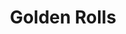 ---
layout: place
title: "Golden Rolls"
permalink: /illinois/woodstock/golden-rolls.html
stateAbbr: IL
stateName: Illinois
cityName: Woodstock
seo:
  name: "Golden Rolls"
  type: Restaurant
  links: http://www.goldenrollssushi.com/
description: "Chill Japanese bistro with a bar featuring creative sushi rolls, noodle dishes & teriyaki entrees. Looking for sushi in Woodstock, Illinois? Check out Golden..."
place_id: ChIJP7v519ZrD4gRHdSJyDJyc1k
photos:
  - name: >-
      places/ChIJP7v519ZrD4gRHdSJyDJyc1k/photos/AeeoHcL7oify-4c3vQwQamS3WU8lP9EkGMivALu05xb6SDGQHYJOG-HRtYKgw3QGI2NFmqngWLEJfvT7e8SbPT8lGQQUp3V_lP_m9BPmZFMBdmfHIyvoQocVTu9ZO-V5QpllrWMsPhumWSbRhHlySAod9_UZFvurrfzZz-RNg2OtZ71I5QauBsqrxt-KI2i4Dya8HoGm8HZiIgbKi_6R_MGWlFJSXk7znyAhjPJP8eTJLfIpz7RZBCNGrTpJ8oLFa8BbhvFAr00Or20zy4wKoM_Xon6STR7eOTnIZxWu1DylAjupiYfQIv1nCUn53igPuR1NcFVRhw8zKeY0xn-hAIVyuI5wKyB1awp-XlUY5L3FxwZx7JbDTSHwMO-KkYtS9Dqo0OWAY8WIc7Z4wflwq3g_Qo96y8NcnCDviH1FAfBracwr3Q
    widthPx: 3024
    heightPx: 4032
    authorAttributions:
      - displayName: Kim Tracy Sandoval
        uri: https://maps.google.com/maps/contrib/111402971100856487407
        photoUri: >-
          https://lh3.googleusercontent.com/a-/ALV-UjUuDAGwstOiNffEbUwXBz7xdQwVRrdQuOEWWFleRK3kts0rF4BiAA=s100-p-k-no-mo
    flagContentUri: >-
      https://www.google.com/local/imagery/report/?cb_client=maps_api_places.places_api&image_key=!1e10!2sCIHM0ogKEICAgICOj5vbNw&hl=en-US
    googleMapsUri: >-
      https://www.google.com/maps/place//data=!3m4!1e2!3m2!1sCIHM0ogKEICAgICOj5vbNw!2e10!4m2!3m1!1s0x880f6bd6d7f9bb3f:0x59737232c889d41d
  - name: >-
      places/ChIJP7v519ZrD4gRHdSJyDJyc1k/photos/AeeoHcJXl7nNn1W8GdraTUm-J536mo5DF5vCGbW5_iuLMlfMCiPaVdsW4OmBBfLZU885VIzHMa93HtboAhvCgc2P7BlkGbUeh3N31SG8ZVAlzQEhHNXpxDkquCsWLCWmTKqDqchiMAKRq7NwgMVPtrIEkm27P3WvB6DZQrh6V1I5TnikDwKVqypTG2piL-iy4BjxzoRRFjU0T14A1y7qRg5Wf8X82mkn8QR1y3yyYMa5RhTL3jl-bAadHPfpkDj3Rzg-iY1XXpPS-HkCsbKkr7yA0pJIroClyUlKNUAsATx1rKcbPA
    widthPx: 640
    heightPx: 480
    authorAttributions:
      - displayName: Golden Rolls
        uri: https://maps.google.com/maps/contrib/104732688354262135286
        photoUri: >-
          https://lh3.googleusercontent.com/a/ACg8ocL8jpTmzOUU94IKGIBHZgj4IYPLO-_wBIbnyhq-ORQ1SFghFg=s100-p-k-no-mo
    flagContentUri: >-
      https://www.google.com/local/imagery/report/?cb_client=maps_api_places.places_api&image_key=!1e10!2sAF1QipO6COtQbRzY9M8Xa0Fqo0TIoz5WDJKSWTZEpoTf&hl=en-US
    googleMapsUri: >-
      https://www.google.com/maps/place//data=!3m4!1e2!3m2!1sAF1QipO6COtQbRzY9M8Xa0Fqo0TIoz5WDJKSWTZEpoTf!2e10!4m2!3m1!1s0x880f6bd6d7f9bb3f:0x59737232c889d41d
  - name: >-
      places/ChIJP7v519ZrD4gRHdSJyDJyc1k/photos/AeeoHcK25VJuQweFlFAtjgdPoUYVu0JtPXOlMPPBcgxQ3B4H7ferdl4poXLHlys2knkj3RtwWaCIAhWGA1ciuBcy7SO8-VDC0rtTBPTTL-BVXGSMQry31z-v-ofFvUC042QVl4hGrqa-vDOahsqnsM7uomaLmGKdqzZfgVORI_n0YoQnjwQM3BzIRUIReyE-JhxunpXKTWyI3dLAcx8efKKCPXMyOsP12_2avJHAUXjzjyvXbaQSHso8NnVnEGt_WTrI7nbGD625EyNFf0Fh7-W1p6cc4iuK9uO_RKaPK3R9yWhCbq2dOTOv6fBjj7VcZ7Y9Rqa1YwE1YjzotHGalzMwDOA28buY85_emLzdUsfajmmvQvl-omBv5QqEOv5ZptMO-cQQO3-mLcDmJBUYd9wNM7Smw4rqDox7Yd2b_VpTKEcIMAI
    widthPx: 4000
    heightPx: 2252
    authorAttributions:
      - displayName: Alexa
        uri: https://maps.google.com/maps/contrib/116979790778515550844
        photoUri: >-
          https://lh3.googleusercontent.com/a-/ALV-UjUxdHHWqjwFpq44zpY6ztri2IIHHqFuJYISTtAfCIDnw0L5Wg4=s100-p-k-no-mo
    flagContentUri: >-
      https://www.google.com/local/imagery/report/?cb_client=maps_api_places.places_api&image_key=!1e10!2sCIHM0ogKEICAgIDNxqKmhwE&hl=en-US
    googleMapsUri: >-
      https://www.google.com/maps/place//data=!3m4!1e2!3m2!1sCIHM0ogKEICAgIDNxqKmhwE!2e10!4m2!3m1!1s0x880f6bd6d7f9bb3f:0x59737232c889d41d
  - name: >-
      places/ChIJP7v519ZrD4gRHdSJyDJyc1k/photos/AeeoHcJkeFRKDynuQHQVh_gcrNZkt5eVRu2UqNlyL65rv2DKrdZpUVXL-WWUZ44xrHqpCb0YP_Rim_iJ2LxwMtbNhFuw_Rp3U7QzRtj9wMbWTXEUGbtymk18jwAnJ_oAOBfsdc4P-OMXIwUYOG5lFNMfpJSkVRwempRmaJqvDR610VqnaeVt8Iiyr1GTLfwy-7u_Whz1zxmU80ip3pe1Go81dWtE2hyoPDgY2ZLECWL0eAdwqiAAFnuVYyBoNUaURlZRyM_pcIHMoMWNUw1fx55dkJ7NXhNChEFjkErRCtO7tNrshNYGau-0vN-WiKPqXdhCxDD8BOj960h2inMBBhfwpuUcohxZSu5WTo3CA0jtTbsj2mkQHooTmazeWpSZdfdGwph1bAF8uNNvvQGyHztiZCf7Wfbi49QH0XquAa6ZfDDC-F98
    widthPx: 4080
    heightPx: 3072
    authorAttributions:
      - displayName: bill p
        uri: https://maps.google.com/maps/contrib/102834569007841463255
        photoUri: >-
          https://lh3.googleusercontent.com/a-/ALV-UjXJ3kVrJLNtGpndbctxOVWS4eHHLroMBxvmytOwrfI3aiYcfesh5A=s100-p-k-no-mo
    flagContentUri: >-
      https://www.google.com/local/imagery/report/?cb_client=maps_api_places.places_api&image_key=!1e10!2sCIHM0ogKEICAgICzybeJmAE&hl=en-US
    googleMapsUri: >-
      https://www.google.com/maps/place//data=!3m4!1e2!3m2!1sCIHM0ogKEICAgICzybeJmAE!2e10!4m2!3m1!1s0x880f6bd6d7f9bb3f:0x59737232c889d41d
  - name: >-
      places/ChIJP7v519ZrD4gRHdSJyDJyc1k/photos/AeeoHcJK2zeRplcKcEh9XSeWkJMtPY8DLqDPA990TgtXFJzb9qmHNsJ-uC0zR5rnQN3e-K3I85LK7HjQwgP3deFsgeS8aV1-lI8Lb30d_NiQZW5cAkAc9aL34OBNy44GAOitzDLUygCx5ysTAqzGtoe3PAUouj4I52IUrB-9kDn9MSGT_DgxbRYMmJVNEZ245NoBKwPAEzBOUTdei2DCNQiYrs_igd92uclHfy6nbfn7o2pWFLX3KX2eb2nMdD1b4fhk7eMwNDNmjhBiTHzZRxkhrXMlaexSyrw1qXBn7lDm4XJx_HaNsFfMRLfU0i6q-GnWU5aLnro45SZBYs_OOiRMRojU6IVEGBHV3Y-k2xjvSVYm-xVib-XR-7AiJ9x3oSntngAYjUN3O7Nr-a9TEtfUpBZYSfEKw1GJhIVgUshyPHQ4CA
    widthPx: 4032
    heightPx: 3024
    authorAttributions:
      - displayName: David Hope
        uri: https://maps.google.com/maps/contrib/114576872237676361953
        photoUri: >-
          https://lh3.googleusercontent.com/a/ACg8ocKAdhERHoCjxs884yX0Ga8ur7t_r9l7PUh7uYAwe4mH_bYgvyc=s100-p-k-no-mo
    flagContentUri: >-
      https://www.google.com/local/imagery/report/?cb_client=maps_api_places.places_api&image_key=!1e10!2sCIHM0ogKEICAgMCwk7vXfw&hl=en-US
    googleMapsUri: >-
      https://www.google.com/maps/place//data=!3m4!1e2!3m2!1sCIHM0ogKEICAgMCwk7vXfw!2e10!4m2!3m1!1s0x880f6bd6d7f9bb3f:0x59737232c889d41d
  - name: >-
      places/ChIJP7v519ZrD4gRHdSJyDJyc1k/photos/AeeoHcI9kdnd9nO_ZZuds1CqrFk3ZU-LHADrirrdbl5NvT0xAYq6XRN-oOWlQoAtLh8SrfQ7w8CEqoteYBKk6-RdkLt0T6ksidZts_Sxe0zVLFoo8AEMTl5kNkvxEQPwF0s2mLsiW0slzoCnl6oazSLRVdExvZzGQnLc0Ok5n3mXCMQAkf4KTxRvCef3hoe7fKZxqaW2AU8IvC-gHjZvVM8-HdJ08SgyftROuK9dqBYuhEF9sPGvxK2Q4Sn3FYTPlp0ASM5YCYRtGUNg-QkaxVadYdCgqB3r7MEB7YQ_gXSH0zVrDmdGGF3xQQRIogNw1Cf9B72RGJJVdiV3MfuIhIU11759-FE42tGLQYePVjkzwoGRARaJ0ZNEKut6oUgOmh0FDCzBLP3XC-AzPgv4Rwzzw0GJ1hGayM2s2qtlMmQZxXP8NBMQ
    widthPx: 3072
    heightPx: 4080
    authorAttributions:
      - displayName: bill p
        uri: https://maps.google.com/maps/contrib/102834569007841463255
        photoUri: >-
          https://lh3.googleusercontent.com/a-/ALV-UjXJ3kVrJLNtGpndbctxOVWS4eHHLroMBxvmytOwrfI3aiYcfesh5A=s100-p-k-no-mo
    flagContentUri: >-
      https://www.google.com/local/imagery/report/?cb_client=maps_api_places.places_api&image_key=!1e10!2sCIHM0ogKEICAgICzybeJ-AE&hl=en-US
    googleMapsUri: >-
      https://www.google.com/maps/place//data=!3m4!1e2!3m2!1sCIHM0ogKEICAgICzybeJ-AE!2e10!4m2!3m1!1s0x880f6bd6d7f9bb3f:0x59737232c889d41d
  - name: >-
      places/ChIJP7v519ZrD4gRHdSJyDJyc1k/photos/AeeoHcJCRInpWbbct0PU_STE2A7lDktPixVwPncs2JZ6JU34aIByI-p8h0DJGzfZiSYNq4vTHSl0s9EBpb2tPR6ncor_kf0XZIQzDrjjJQ40z9OcljYNvZO4q-u1-DFTtPg54WxYL_mG25nBQL7i6NuDo5CVIDSd5SredhklBdQQ9aesYkQVQ30XOFi9OEF5Dx7v7yCMVGuyaor93ptx7NDuEecR5GOHfIhPwTSwOUgZzQYEg1jWppfAD3q33S9nmY5cOvGnCTSLZMPPD59B-byFlooRl3fvNjUfNbwqmuh5BzGWVLToF9ptBC1q6JZLSNHkXwLze3nuPxG3tfDDdXf1BcJoK3wJ9xJkFNUyG8G-AhebMPp8ovQNWDtrhHAsP_gwdYHYk6DgbfOvMGb09ysDSbIbNckJ3rHp3v5IJ21HoDQ
    widthPx: 4032
    heightPx: 1960
    authorAttributions:
      - displayName: hillary szewczyk
        uri: https://maps.google.com/maps/contrib/111016111508613702137
        photoUri: >-
          https://lh3.googleusercontent.com/a-/ALV-UjUjUx7SeEAUwGSWh7xYp6IKoBQkW1VNPxY8Kg80o8SZ-KnXxKQ=s100-p-k-no-mo
    flagContentUri: >-
      https://www.google.com/local/imagery/report/?cb_client=maps_api_places.places_api&image_key=!1e10!2sCIHM0ogKEICAgIDZ9JqpcQ&hl=en-US
    googleMapsUri: >-
      https://www.google.com/maps/place//data=!3m4!1e2!3m2!1sCIHM0ogKEICAgIDZ9JqpcQ!2e10!4m2!3m1!1s0x880f6bd6d7f9bb3f:0x59737232c889d41d
  - name: >-
      places/ChIJP7v519ZrD4gRHdSJyDJyc1k/photos/AeeoHcIdPGyaHKhskNFo_zXuL7-aPJZIRF6pqb_f8JyoPS3uENCw6mzIRuifc46GDEnwfo4hLTQMuZ3kdKhEzlFVDavjk1o1zeiDyvDr85cZTmPiePmtcvAZ5iuKQm8JGqNkAFWnBOdXMdGWcuuEgjOvekG1RPtWC2XuF2i_4mT01wr73huyphJEoh7l1kr_DoeeVJONhWsCRBB14M15EpHBBxCDMxKGhlOlnhdPWRpsM5kTgGNHMsO1u8L5dgiZoGpnNbb9yLisoks5ydPOKtw4Kt6B2XjXxqeza-SFEZH_pxLKb1qXxKyw03CIVDv6gOkkhD2p_FT0cOZ9ZOnqH_ahfqnCmoRlYBmPfNc6eI0hoeoJdWvfqH1EWQk2IjAFIBTwCsx_pADDX-hes1GAktApE7otQehsEc0otQKjDnvV5-zMwSin
    widthPx: 1200
    heightPx: 1600
    authorAttributions:
      - displayName: Elvis Sakalauskas
        uri: https://maps.google.com/maps/contrib/100195708368770995173
        photoUri: >-
          https://lh3.googleusercontent.com/a-/ALV-UjU1_T-C4iXX21zNeY56D8Gns5GlqrZxaHkp83QvwxceG1OYZSw=s100-p-k-no-mo
    flagContentUri: >-
      https://www.google.com/local/imagery/report/?cb_client=maps_api_places.places_api&image_key=!1e10!2sCIHM0ogKEICAgICy3r-E_gE&hl=en-US
    googleMapsUri: >-
      https://www.google.com/maps/place//data=!3m4!1e2!3m2!1sCIHM0ogKEICAgICy3r-E_gE!2e10!4m2!3m1!1s0x880f6bd6d7f9bb3f:0x59737232c889d41d
  - name: >-
      places/ChIJP7v519ZrD4gRHdSJyDJyc1k/photos/AeeoHcK88xsoA3mQlXo0tlKICbOO1ZLsoqoMJ5WAYd9bLQnatVJ6ke1ySPxAGWeGYpPdjWL9ejHFGwLUhcFhjzlnFWZ180o82MytnCynQgdjucAG9UVbZnacw4cSHaZqM96btlNjn-Rwo-70cHCwgPBICXXDrKrdCjb9eiI8CUmR2TQs8YvrzbwY2DA_yO933Vn_8yaGdrNIdyNdQlDON0tS70i2iT0FZ1KRavWTrmuVTGRSoLPfn0Yr6njhGF4iHYingk9ksLYUD6JmEEqiseTj8ZlRyp1rXjKfcX4IjFHFIXkprJMz_F8Ld8OLViUJTsIKGe62zfXHkckv6e5lur0G3bmY77TJdbeHXKsanAsoK5AqpiIlf3DuzVwzDqU2ZGzQHVzNQt45AALq-S-XI-ujOSjUQbq5v9kyq8EIbz5J7ESAaBu8wvZX73nv6xHWTA
    widthPx: 1440
    heightPx: 2560
    authorAttributions:
      - displayName: Lisa B
        uri: https://maps.google.com/maps/contrib/100889671335535458332
        photoUri: >-
          https://lh3.googleusercontent.com/a-/ALV-UjVDOed76WMByWMw8yJXNSAqu2YyTW7FYL7eg44DcgWx8rivxVUqmA=s100-p-k-no-mo
    flagContentUri: >-
      https://www.google.com/local/imagery/report/?cb_client=maps_api_places.places_api&image_key=!1e10!2sCIABIhAGbzzgQAQnAmfEfdkACL_X&hl=en-US
    googleMapsUri: >-
      https://www.google.com/maps/place//data=!3m4!1e2!3m2!1sCIABIhAGbzzgQAQnAmfEfdkACL_X!2e10!4m2!3m1!1s0x880f6bd6d7f9bb3f:0x59737232c889d41d
  - name: >-
      places/ChIJP7v519ZrD4gRHdSJyDJyc1k/photos/AeeoHcJWs5p_SY5jz5iJ9EkPLDwyJLArkfN-Uys568Xftww4OpPW3zH60JoRP050IvAOR4MD-SHhg9Lv4-fF6J7wxUFsbatg0rg8cjBBoctk9EytWX2s4JyXsVtkh6QYKTmsqAW6TjHkEwoueSRYVfGTk8hIvo005LboFjNw29fHCPnJxD84C5CUFK8gEMkM48Ex7oTWe__5_fWK3k5715nW-bYjYrzn6_n9l2m2C7FY7V7S6qWc2dTehpiLfuFk6DyZxqCP1CieFL6S1Fwrt-S6BTSV-qNkt4ZJwm46hv8DARttBptEFyC7aK_ZCAJ4V34q_X8TmNODO-yyr9pszEM4pNTXDfSAGcDq3CKKaSwT9LZIK4RWsZMypGa6PayBYYRK7kHxpyGA2fiJsFMcbaqaoJZUZqQCc6dlHQ1w0rLFiwwGHBJD
    widthPx: 2700
    heightPx: 4800
    authorAttributions:
      - displayName: hillary szewczyk
        uri: https://maps.google.com/maps/contrib/111016111508613702137
        photoUri: >-
          https://lh3.googleusercontent.com/a-/ALV-UjUjUx7SeEAUwGSWh7xYp6IKoBQkW1VNPxY8Kg80o8SZ-KnXxKQ=s100-p-k-no-mo
    flagContentUri: >-
      https://www.google.com/local/imagery/report/?cb_client=maps_api_places.places_api&image_key=!1e10!2sCIHM0ogKEICAgID4lqbg_AE&hl=en-US
    googleMapsUri: >-
      https://www.google.com/maps/place//data=!3m4!1e2!3m2!1sCIHM0ogKEICAgID4lqbg_AE!2e10!4m2!3m1!1s0x880f6bd6d7f9bb3f:0x59737232c889d41d
address: 790 S Eastwood Dr, Woodstock, IL 60098, USA
street: 790 S Eastwood Dr
city: Woodstock
state: IL
zip: '60098'
country: USA
neighborhood: null
latitude: '42.307583'
longitude: '-88.431788'
accessibility_options:
  wheelchairAccessibleParking: true
  wheelchairAccessibleEntrance: true
  wheelchairAccessibleRestroom: true
  wheelchairAccessibleSeating: true
business_status: OPERATIONAL
name: Golden Rolls
google_maps_links:
  directionsUri: >-
    https://www.google.com/maps/dir//''/data=!4m7!4m6!1m1!4e2!1m2!1m1!1s0x880f6bd6d7f9bb3f:0x59737232c889d41d!3e0
  placeUri: https://maps.google.com/?cid=6445621054135718941
  writeAReviewUri: >-
    https://www.google.com/maps/place//data=!4m3!3m2!1s0x880f6bd6d7f9bb3f:0x59737232c889d41d!12e1
  reviewsUri: >-
    https://www.google.com/maps/place//data=!4m4!3m3!1s0x880f6bd6d7f9bb3f:0x59737232c889d41d!9m1!1b1
  photosUri: >-
    https://www.google.com/maps/place//data=!4m3!3m2!1s0x880f6bd6d7f9bb3f:0x59737232c889d41d!10e5
primary_type: Sushi Restaurant
opening_hours:
  regular: null
  current: null
secondary_opening_hours:
  regular:
    weekdayDescriptions: null
    type: null
  current:
    weekdayDescriptions: null
    type: null
phone: (815) 308-5099
price_level: PRICE_LEVEL_MODERATE
price_range: $20 &ndash; $30
rating: '4.6'
rating_count: 329
website: http://www.goldenrollssushi.com/
reviews:
  - name: >-
      places/ChIJP7v519ZrD4gRHdSJyDJyc1k/reviews/ChZDSUhNMG9nS0VJQ0FnSUN6eWJlSmFBEAE
    relativePublishTimeDescription: 10 months ago
    rating: 5
    text:
      text: >-
        Great sushi. I've been to most of the sushi restaurants in McHenry
        county, this place continues to be my favorite for quality. The Maguru
        salad and the peppercorn tuna are my favorite menu options.  Miso soup
        is also better than most. The staff is friendly. Sometimes they don't
        have experienced bar tenders, so I stick to beers when I dine in.
      languageCode: en
    originalText:
      text: >-
        Great sushi. I've been to most of the sushi restaurants in McHenry
        county, this place continues to be my favorite for quality. The Maguru
        salad and the peppercorn tuna are my favorite menu options.  Miso soup
        is also better than most. The staff is friendly. Sometimes they don't
        have experienced bar tenders, so I stick to beers when I dine in.
      languageCode: en
    authorAttribution:
      displayName: bill p
      uri: https://www.google.com/maps/contrib/102834569007841463255/reviews
      photoUri: >-
        https://lh3.googleusercontent.com/a-/ALV-UjXJ3kVrJLNtGpndbctxOVWS4eHHLroMBxvmytOwrfI3aiYcfesh5A=s128-c0x00000000-cc-rp-mo-ba4
    publishTime: '2024-06-03T03:48:06.079259Z'
    flagContentUri: >-
      https://www.google.com/local/review/rap/report?postId=ChZDSUhNMG9nS0VJQ0FnSUN6eWJlSmFBEAE&d=17924085&t=1
    googleMapsUri: >-
      https://www.google.com/maps/reviews/data=!4m6!14m5!1m4!2m3!1sChZDSUhNMG9nS0VJQ0FnSUN6eWJlSmFBEAE!2m1!1s0x880f6bd6d7f9bb3f:0x59737232c889d41d
  - name: >-
      places/ChIJP7v519ZrD4gRHdSJyDJyc1k/reviews/ChdDSUhNMG9nS0VJQ0FnSUNwbDVlTmpBRRAB
    relativePublishTimeDescription: a year ago
    rating: 4
    text:
      text: >-
        𝔾𝕠𝕝𝕕𝕖𝕟 ℝ𝕠𝕝𝕝𝕤 𝕊𝕦𝕤𝕙𝕚 𝔹𝕒𝕣 & 𝔾𝕣𝕚𝕝𝕝

        ⁷⁹⁰ ˢ ᴱᵃˢᵗʷᵒᵒᵈ ᴰʳ, ᵂᵒᵒᵈˢᵗᵒᶜᵏ, ᴵᴸ ⁶⁰⁰⁹⁸

        🆁🅴🆅🅸🅴🆆

        4/5 ⭐️


        𝐃𝐑𝐈𝐍𝐊𝐒: 𝑫𝙞𝒆𝙩 𝘾𝒐𝙠𝒆 (𝙣𝒐 𝒊𝙘𝒆) & 𝘿𝒓. 𝙋𝒆𝙥𝒑𝙚𝒓
        (𝙡𝒊𝙜𝒉𝙩 𝙞𝒄𝙚)

        Served as canned with glasses to pour in ourselves


        𝐒𝐓𝐀𝐑𝐓𝐄𝐑: 𝑮𝙤𝒍𝙙𝒆𝙣 𝙎𝒉𝙧𝒊𝙢𝒑

        3 pieces of shrimp topped with a generous amount of golden sauce atop a
        bed of white rice splashed with soy sauce.


        𝐌𝐀𝐈𝐍:

        𝑪𝙧𝒂𝙗 𝙍𝒂𝙣𝒈𝙤𝒐𝙣 𝙍𝒐𝙡𝒍

        -king crab, cream cheese, masago, green onions -deep fried-topped with
        eel sauce and sriracha

        𝑪𝙧𝒂𝙗 𝘾𝒂𝙠𝒆 𝑹𝙤𝒍𝙡

        -crab cake avocado topped w/masago with garlic cream sauce


        𝐒𝐞𝐫𝐯𝐞𝐫 𝐰𝐚𝐬 𝐲𝐨𝐮𝐧𝐠 (𝐬𝐞𝐞𝐦𝐞𝐝 𝐧𝐞𝐰) 𝐚𝐧𝐝 𝐚 𝐛𝐢𝐭
        𝐧𝐞𝐫𝐯𝐨𝐮𝐬, 𝐛𝐮𝐭 𝐧𝐢𝐜𝐞 𝐚𝐧𝐝 𝐚𝐭𝐭𝐞𝐧𝐭𝐢𝐯𝐞.

        𝐆𝐨𝐥𝐝𝐞𝐧 𝐬𝐚𝐮𝐜𝐞 𝐰𝐚𝐬 𝐝𝐞𝐥𝐢𝐜𝐢𝐨𝐮𝐬 𝐨𝐧 𝐭𝐡𝐞
        𝐬𝐭𝐚𝐫𝐭𝐞𝐫 𝐛𝐮𝐭 𝐒𝐡𝐫𝐢𝐦𝐩 𝐰𝐚𝐬 𝐚 𝐛𝐢𝐭
        𝐜𝐡𝐞𝐰𝐲/𝐨𝐯𝐞𝐫𝐜𝐨𝐨𝐤𝐞𝐝.

        𝐒𝐚𝐯𝐞𝐝 𝐭𝐡𝐞 𝐞𝐱𝐭𝐫𝐚 𝐠𝐨𝐥𝐝𝐞𝐧 𝐬𝐚𝐮𝐜𝐞 𝐚𝐧𝐝 𝐚𝐝𝐝𝐞𝐝
        𝐬𝐨𝐦𝐞 𝐨𝐧 𝐦𝐲 𝐫𝐨𝐥𝐥 (𝐂𝐫𝐚𝐛 𝐑𝐚𝐧𝐠𝐨𝐨𝐧) 𝐚𝐧𝐝 𝐢𝐭 𝐰𝐚𝐬
        𝐝𝐞𝐥𝐢𝐜𝐢𝐨𝐮𝐬!

        𝐈 𝐦𝐢𝐬𝐬𝐞𝐝 𝐭𝐡𝐞 𝐟𝐚𝐜𝐭 𝐭𝐡𝐚𝐭 𝐭𝐡𝐞𝐫𝐞 𝐰𝐚𝐬
        𝐒𝐫𝐢𝐫𝐚𝐜𝐡𝐚 𝐨𝐧 𝐭𝐡𝐞 𝐂𝐫𝐚𝐛 𝐑𝐚𝐧𝐠𝐨𝐨𝐧 𝐑𝐨𝐥𝐥 𝐬𝐨 𝐢𝐭
        𝐰𝐚𝐬 𝐚 𝐛𝐢𝐭 𝐬𝐩𝐢𝐜𝐲 𝐚𝐧𝐝 𝐈 𝐫𝐞𝐚𝐥𝐥𝐲 𝐝𝐨𝐧'𝐭 𝐥𝐢𝐤𝐞
        𝐬𝐩𝐢𝐜𝐲, 𝐛𝐮𝐭 𝐢𝐭 𝐰𝐚𝐬𝐧'𝐭 𝐭𝐞𝐫𝐫𝐢𝐛𝐥𝐲 𝐬𝐩𝐢𝐜𝐲 𝐬𝐨 𝐈
        𝐬𝐭𝐢𝐥𝐥 𝐞𝐧𝐣𝐨𝐲𝐞𝐝 𝐢𝐭. 𝐋𝐨𝐨𝐤𝐢𝐧𝐠 𝐚𝐭 𝐭𝐡𝐞
        𝐝𝐞𝐬𝐜𝐫𝐢𝐩𝐭𝐢𝐨𝐧 𝐨𝐧𝐥𝐢𝐧𝐞, 𝐢𝐭 𝐝𝐢𝐝𝐧'𝐭 𝐦𝐚𝐭𝐜𝐡 𝐭𝐡𝐞
        𝐩𝐚𝐩𝐞𝐫 𝐦𝐞𝐧𝐮 𝐢𝐧 𝐭𝐡𝐞 𝐫𝐞𝐬𝐭𝐚𝐮𝐫𝐚𝐧𝐭 𝐬𝐨 𝐈
        𝐰𝐨𝐧𝐝𝐞𝐫 𝐢𝐟 𝐭𝐡𝐞 𝐒𝐫𝐢𝐫𝐚𝐜𝐡𝐚 𝐰𝐚𝐬 𝐦𝐢𝐬𝐬𝐢𝐧𝐠 𝐨𝐧
        𝐭𝐡𝐞 𝐨𝐧𝐞 𝐢𝐧 𝐭𝐡𝐞 𝐫𝐞𝐬𝐭𝐚𝐮𝐫𝐚𝐧𝐭. 𝐎𝐧𝐥𝐢𝐧𝐞 𝐦𝐞𝐧𝐮
        𝐝𝐨𝐞𝐬𝐧'𝐭 𝐦𝐞𝐧𝐭𝐢𝐨𝐧 𝐭𝐡𝐚𝐭 𝐢𝐭 𝐢𝐬 𝐝𝐞𝐞𝐩 𝐟𝐫𝐢𝐞𝐝,
        𝐛𝐮𝐭 𝐦𝐞𝐧𝐮 𝐢𝐧 𝐫𝐞𝐬𝐭𝐚𝐮𝐫𝐚𝐧𝐭 𝐝𝐢𝐝.

        𝐌𝐲 𝐡𝐮𝐬𝐛𝐚𝐧𝐝 𝐭𝐫𝐢𝐞𝐝 𝐦𝐲 𝐫𝐨𝐥𝐥 𝐚𝐧𝐝 𝐥𝐨𝐯𝐞𝐝 𝐢𝐭!
        𝐒𝐚𝐢𝐝 𝐡𝐞 𝐰𝐨𝐮𝐥𝐝 𝐨𝐫𝐝𝐞𝐫 𝐢𝐭 𝐧𝐞𝐱𝐭 𝐭𝐢𝐦𝐞. 𝐇𝐞
        𝐥𝐢𝐤𝐞𝐬 𝐬𝐩𝐢𝐜𝐲!

        𝐈 𝐚𝐠𝐫𝐞𝐞𝐝 𝐭𝐡𝐚𝐭 𝐭𝐡𝐞 𝐭𝐞𝐱𝐭𝐮𝐫𝐞𝐬 𝐰𝐞𝐫𝐞 𝐠𝐫𝐞𝐚𝐭
        𝐚𝐧𝐝 𝐈 𝐰𝐨𝐮𝐥𝐝 𝐚𝐥𝐬𝐨 𝐠𝐞𝐭 𝐢𝐭 𝐚𝐠𝐚𝐢𝐧, 𝐛𝐮𝐭 𝐰/𝐨
        𝐭𝐡𝐞 𝐒𝐫𝐢𝐫𝐚𝐜𝐡𝐚!

        𝐌𝐲 𝐡𝐮𝐬𝐛𝐚𝐧𝐝 𝐬𝐚𝐢𝐝 𝐡𝐢𝐬 𝐫𝐨𝐥𝐥 (𝐂𝐫𝐚𝐛 𝐂𝐚𝐤𝐞) 𝐰𝐚𝐬
        𝐨𝐤𝐚𝐲, 𝐛𝐮𝐭 𝐧𝐨𝐭 𝐚𝐬 𝐠𝐨𝐨𝐝 𝐚𝐬 𝐦𝐢𝐧𝐞.

        𝐓𝐡𝐞 𝐚𝐦𝐛𝐢𝐞𝐧𝐜𝐞 𝐰𝐚𝐬 𝐧𝐢𝐜𝐞 𝐢𝐧𝐬𝐢𝐝𝐞. 𝐍𝐨𝐭 𝐛𝐮𝐬𝐲,
        𝐛𝐮𝐭 𝐰𝐞 𝐚𝐫𝐫𝐢𝐯𝐞𝐝 𝐚𝐫𝐨𝐮𝐧𝐝 𝟕:𝟑𝟎𝐩𝐦. 𝐓𝐡𝐞
        𝐨𝐮𝐭𝐬𝐢𝐝𝐞 𝐨𝐟 𝐭𝐡𝐞 𝐛𝐮𝐢𝐥𝐝𝐢𝐧𝐠 𝐠𝐚𝐯𝐞 𝐚 "𝐇𝐨𝐥𝐞 𝐢𝐧
        𝐭𝐡𝐞 𝐰𝐚𝐥𝐥" 𝐭𝐲𝐩𝐞 𝐯𝐢𝐛𝐞, 𝐛𝐮𝐭 𝐭𝐡𝐚𝐭 𝐰𝐚𝐬𝐧'𝐭 𝐚𝐧
        𝐢𝐬𝐬𝐮𝐞 𝐚𝐬 𝐭𝐡𝐨𝐬𝐞 𝐚𝐫𝐞 𝐬𝐨𝐦𝐞 𝐨𝐟 𝐭𝐡𝐞 𝐛𝐞𝐬𝐭
        𝐩𝐥𝐚𝐜𝐞𝐬.

        𝐈 𝐰𝐨𝐮𝐥𝐝 𝐡𝐚𝐯𝐞 𝐥𝐨𝐯𝐞𝐝 𝐢𝐭 𝐭𝐨 𝐛𝐞 𝐜𝐥𝐨𝐬𝐞𝐫 𝐭𝐨
        𝐭𝐡𝐞 𝐖𝐨𝐨𝐝𝐬𝐭𝐨𝐜𝐤 𝐬𝐪𝐮𝐚𝐫𝐞 𝐭𝐨 𝐰𝐚𝐥𝐤 𝐚𝐫𝐨𝐮𝐧𝐝
        𝐚𝐟𝐭𝐞𝐫, 𝐛𝐮𝐭 𝐭𝐡𝐚𝐭 𝐝𝐨𝐞𝐬𝐧'𝐭 𝐤𝐞𝐞𝐩 𝐮𝐬 𝐟𝐫𝐨𝐦
        𝐫𝐞𝐭𝐮𝐫𝐧𝐢𝐧𝐠.

        𝐂𝐨𝐬𝐭 𝐨𝐟 𝐟𝐨𝐨𝐝 𝐰𝐚𝐬 𝐚 𝐛𝐢𝐭 𝐡𝐢𝐠𝐡, 𝐛𝐮𝐭 𝐬𝐞𝐞𝐦𝐬 𝐨𝐧
        𝐩𝐚𝐫 𝐰𝐢𝐭𝐡 𝐞𝐯𝐞𝐫𝐲𝐰𝐡𝐞𝐫𝐞 𝐞𝐥𝐬𝐞.

        𝐈 𝐚𝐥𝐫𝐞𝐚𝐝𝐲 𝐚𝐭𝐞 𝐭𝐰𝐨 𝐨𝐟 𝐦𝐲 𝐫𝐨𝐥𝐥𝐬 𝐛𝐞𝐟𝐨𝐫𝐞
        𝐫𝐞𝐦𝐞𝐦𝐛𝐞𝐫𝐢𝐧𝐠 𝐭𝐨 𝐭𝐚𝐤𝐞 𝐚 𝐩𝐢𝐜.

        𝐈 𝐝𝐞𝐟𝐢𝐧𝐢𝐭𝐞𝐥𝐲 𝐬𝐮𝐠𝐠𝐞𝐬𝐭 𝐠𝐢𝐯𝐢𝐧𝐠 𝐭𝐡𝐞𝐦 𝐚 𝐭𝐫𝐲.
      languageCode: en
    originalText:
      text: >-
        𝔾𝕠𝕝𝕕𝕖𝕟 ℝ𝕠𝕝𝕝𝕤 𝕊𝕦𝕤𝕙𝕚 𝔹𝕒𝕣 & 𝔾𝕣𝕚𝕝𝕝

        ⁷⁹⁰ ˢ ᴱᵃˢᵗʷᵒᵒᵈ ᴰʳ, ᵂᵒᵒᵈˢᵗᵒᶜᵏ, ᴵᴸ ⁶⁰⁰⁹⁸

        🆁🅴🆅🅸🅴🆆

        4/5 ⭐️


        𝐃𝐑𝐈𝐍𝐊𝐒: 𝑫𝙞𝒆𝙩 𝘾𝒐𝙠𝒆 (𝙣𝒐 𝒊𝙘𝒆) & 𝘿𝒓. 𝙋𝒆𝙥𝒑𝙚𝒓
        (𝙡𝒊𝙜𝒉𝙩 𝙞𝒄𝙚)

        Served as canned with glasses to pour in ourselves


        𝐒𝐓𝐀𝐑𝐓𝐄𝐑: 𝑮𝙤𝒍𝙙𝒆𝙣 𝙎𝒉𝙧𝒊𝙢𝒑

        3 pieces of shrimp topped with a generous amount of golden sauce atop a
        bed of white rice splashed with soy sauce.


        𝐌𝐀𝐈𝐍:

        𝑪𝙧𝒂𝙗 𝙍𝒂𝙣𝒈𝙤𝒐𝙣 𝙍𝒐𝙡𝒍

        -king crab, cream cheese, masago, green onions -deep fried-topped with
        eel sauce and sriracha

        𝑪𝙧𝒂𝙗 𝘾𝒂𝙠𝒆 𝑹𝙤𝒍𝙡

        -crab cake avocado topped w/masago with garlic cream sauce


        𝐒𝐞𝐫𝐯𝐞𝐫 𝐰𝐚𝐬 𝐲𝐨𝐮𝐧𝐠 (𝐬𝐞𝐞𝐦𝐞𝐝 𝐧𝐞𝐰) 𝐚𝐧𝐝 𝐚 𝐛𝐢𝐭
        𝐧𝐞𝐫𝐯𝐨𝐮𝐬, 𝐛𝐮𝐭 𝐧𝐢𝐜𝐞 𝐚𝐧𝐝 𝐚𝐭𝐭𝐞𝐧𝐭𝐢𝐯𝐞.

        𝐆𝐨𝐥𝐝𝐞𝐧 𝐬𝐚𝐮𝐜𝐞 𝐰𝐚𝐬 𝐝𝐞𝐥𝐢𝐜𝐢𝐨𝐮𝐬 𝐨𝐧 𝐭𝐡𝐞
        𝐬𝐭𝐚𝐫𝐭𝐞𝐫 𝐛𝐮𝐭 𝐒𝐡𝐫𝐢𝐦𝐩 𝐰𝐚𝐬 𝐚 𝐛𝐢𝐭
        𝐜𝐡𝐞𝐰𝐲/𝐨𝐯𝐞𝐫𝐜𝐨𝐨𝐤𝐞𝐝.

        𝐒𝐚𝐯𝐞𝐝 𝐭𝐡𝐞 𝐞𝐱𝐭𝐫𝐚 𝐠𝐨𝐥𝐝𝐞𝐧 𝐬𝐚𝐮𝐜𝐞 𝐚𝐧𝐝 𝐚𝐝𝐝𝐞𝐝
        𝐬𝐨𝐦𝐞 𝐨𝐧 𝐦𝐲 𝐫𝐨𝐥𝐥 (𝐂𝐫𝐚𝐛 𝐑𝐚𝐧𝐠𝐨𝐨𝐧) 𝐚𝐧𝐝 𝐢𝐭 𝐰𝐚𝐬
        𝐝𝐞𝐥𝐢𝐜𝐢𝐨𝐮𝐬!

        𝐈 𝐦𝐢𝐬𝐬𝐞𝐝 𝐭𝐡𝐞 𝐟𝐚𝐜𝐭 𝐭𝐡𝐚𝐭 𝐭𝐡𝐞𝐫𝐞 𝐰𝐚𝐬
        𝐒𝐫𝐢𝐫𝐚𝐜𝐡𝐚 𝐨𝐧 𝐭𝐡𝐞 𝐂𝐫𝐚𝐛 𝐑𝐚𝐧𝐠𝐨𝐨𝐧 𝐑𝐨𝐥𝐥 𝐬𝐨 𝐢𝐭
        𝐰𝐚𝐬 𝐚 𝐛𝐢𝐭 𝐬𝐩𝐢𝐜𝐲 𝐚𝐧𝐝 𝐈 𝐫𝐞𝐚𝐥𝐥𝐲 𝐝𝐨𝐧'𝐭 𝐥𝐢𝐤𝐞
        𝐬𝐩𝐢𝐜𝐲, 𝐛𝐮𝐭 𝐢𝐭 𝐰𝐚𝐬𝐧'𝐭 𝐭𝐞𝐫𝐫𝐢𝐛𝐥𝐲 𝐬𝐩𝐢𝐜𝐲 𝐬𝐨 𝐈
        𝐬𝐭𝐢𝐥𝐥 𝐞𝐧𝐣𝐨𝐲𝐞𝐝 𝐢𝐭. 𝐋𝐨𝐨𝐤𝐢𝐧𝐠 𝐚𝐭 𝐭𝐡𝐞
        𝐝𝐞𝐬𝐜𝐫𝐢𝐩𝐭𝐢𝐨𝐧 𝐨𝐧𝐥𝐢𝐧𝐞, 𝐢𝐭 𝐝𝐢𝐝𝐧'𝐭 𝐦𝐚𝐭𝐜𝐡 𝐭𝐡𝐞
        𝐩𝐚𝐩𝐞𝐫 𝐦𝐞𝐧𝐮 𝐢𝐧 𝐭𝐡𝐞 𝐫𝐞𝐬𝐭𝐚𝐮𝐫𝐚𝐧𝐭 𝐬𝐨 𝐈
        𝐰𝐨𝐧𝐝𝐞𝐫 𝐢𝐟 𝐭𝐡𝐞 𝐒𝐫𝐢𝐫𝐚𝐜𝐡𝐚 𝐰𝐚𝐬 𝐦𝐢𝐬𝐬𝐢𝐧𝐠 𝐨𝐧
        𝐭𝐡𝐞 𝐨𝐧𝐞 𝐢𝐧 𝐭𝐡𝐞 𝐫𝐞𝐬𝐭𝐚𝐮𝐫𝐚𝐧𝐭. 𝐎𝐧𝐥𝐢𝐧𝐞 𝐦𝐞𝐧𝐮
        𝐝𝐨𝐞𝐬𝐧'𝐭 𝐦𝐞𝐧𝐭𝐢𝐨𝐧 𝐭𝐡𝐚𝐭 𝐢𝐭 𝐢𝐬 𝐝𝐞𝐞𝐩 𝐟𝐫𝐢𝐞𝐝,
        𝐛𝐮𝐭 𝐦𝐞𝐧𝐮 𝐢𝐧 𝐫𝐞𝐬𝐭𝐚𝐮𝐫𝐚𝐧𝐭 𝐝𝐢𝐝.

        𝐌𝐲 𝐡𝐮𝐬𝐛𝐚𝐧𝐝 𝐭𝐫𝐢𝐞𝐝 𝐦𝐲 𝐫𝐨𝐥𝐥 𝐚𝐧𝐝 𝐥𝐨𝐯𝐞𝐝 𝐢𝐭!
        𝐒𝐚𝐢𝐝 𝐡𝐞 𝐰𝐨𝐮𝐥𝐝 𝐨𝐫𝐝𝐞𝐫 𝐢𝐭 𝐧𝐞𝐱𝐭 𝐭𝐢𝐦𝐞. 𝐇𝐞
        𝐥𝐢𝐤𝐞𝐬 𝐬𝐩𝐢𝐜𝐲!

        𝐈 𝐚𝐠𝐫𝐞𝐞𝐝 𝐭𝐡𝐚𝐭 𝐭𝐡𝐞 𝐭𝐞𝐱𝐭𝐮𝐫𝐞𝐬 𝐰𝐞𝐫𝐞 𝐠𝐫𝐞𝐚𝐭
        𝐚𝐧𝐝 𝐈 𝐰𝐨𝐮𝐥𝐝 𝐚𝐥𝐬𝐨 𝐠𝐞𝐭 𝐢𝐭 𝐚𝐠𝐚𝐢𝐧, 𝐛𝐮𝐭 𝐰/𝐨
        𝐭𝐡𝐞 𝐒𝐫𝐢𝐫𝐚𝐜𝐡𝐚!

        𝐌𝐲 𝐡𝐮𝐬𝐛𝐚𝐧𝐝 𝐬𝐚𝐢𝐝 𝐡𝐢𝐬 𝐫𝐨𝐥𝐥 (𝐂𝐫𝐚𝐛 𝐂𝐚𝐤𝐞) 𝐰𝐚𝐬
        𝐨𝐤𝐚𝐲, 𝐛𝐮𝐭 𝐧𝐨𝐭 𝐚𝐬 𝐠𝐨𝐨𝐝 𝐚𝐬 𝐦𝐢𝐧𝐞.

        𝐓𝐡𝐞 𝐚𝐦𝐛𝐢𝐞𝐧𝐜𝐞 𝐰𝐚𝐬 𝐧𝐢𝐜𝐞 𝐢𝐧𝐬𝐢𝐝𝐞. 𝐍𝐨𝐭 𝐛𝐮𝐬𝐲,
        𝐛𝐮𝐭 𝐰𝐞 𝐚𝐫𝐫𝐢𝐯𝐞𝐝 𝐚𝐫𝐨𝐮𝐧𝐝 𝟕:𝟑𝟎𝐩𝐦. 𝐓𝐡𝐞
        𝐨𝐮𝐭𝐬𝐢𝐝𝐞 𝐨𝐟 𝐭𝐡𝐞 𝐛𝐮𝐢𝐥𝐝𝐢𝐧𝐠 𝐠𝐚𝐯𝐞 𝐚 "𝐇𝐨𝐥𝐞 𝐢𝐧
        𝐭𝐡𝐞 𝐰𝐚𝐥𝐥" 𝐭𝐲𝐩𝐞 𝐯𝐢𝐛𝐞, 𝐛𝐮𝐭 𝐭𝐡𝐚𝐭 𝐰𝐚𝐬𝐧'𝐭 𝐚𝐧
        𝐢𝐬𝐬𝐮𝐞 𝐚𝐬 𝐭𝐡𝐨𝐬𝐞 𝐚𝐫𝐞 𝐬𝐨𝐦𝐞 𝐨𝐟 𝐭𝐡𝐞 𝐛𝐞𝐬𝐭
        𝐩𝐥𝐚𝐜𝐞𝐬.

        𝐈 𝐰𝐨𝐮𝐥𝐝 𝐡𝐚𝐯𝐞 𝐥𝐨𝐯𝐞𝐝 𝐢𝐭 𝐭𝐨 𝐛𝐞 𝐜𝐥𝐨𝐬𝐞𝐫 𝐭𝐨
        𝐭𝐡𝐞 𝐖𝐨𝐨𝐝𝐬𝐭𝐨𝐜𝐤 𝐬𝐪𝐮𝐚𝐫𝐞 𝐭𝐨 𝐰𝐚𝐥𝐤 𝐚𝐫𝐨𝐮𝐧𝐝
        𝐚𝐟𝐭𝐞𝐫, 𝐛𝐮𝐭 𝐭𝐡𝐚𝐭 𝐝𝐨𝐞𝐬𝐧'𝐭 𝐤𝐞𝐞𝐩 𝐮𝐬 𝐟𝐫𝐨𝐦
        𝐫𝐞𝐭𝐮𝐫𝐧𝐢𝐧𝐠.

        𝐂𝐨𝐬𝐭 𝐨𝐟 𝐟𝐨𝐨𝐝 𝐰𝐚𝐬 𝐚 𝐛𝐢𝐭 𝐡𝐢𝐠𝐡, 𝐛𝐮𝐭 𝐬𝐞𝐞𝐦𝐬 𝐨𝐧
        𝐩𝐚𝐫 𝐰𝐢𝐭𝐡 𝐞𝐯𝐞𝐫𝐲𝐰𝐡𝐞𝐫𝐞 𝐞𝐥𝐬𝐞.

        𝐈 𝐚𝐥𝐫𝐞𝐚𝐝𝐲 𝐚𝐭𝐞 𝐭𝐰𝐨 𝐨𝐟 𝐦𝐲 𝐫𝐨𝐥𝐥𝐬 𝐛𝐞𝐟𝐨𝐫𝐞
        𝐫𝐞𝐦𝐞𝐦𝐛𝐞𝐫𝐢𝐧𝐠 𝐭𝐨 𝐭𝐚𝐤𝐞 𝐚 𝐩𝐢𝐜.

        𝐈 𝐝𝐞𝐟𝐢𝐧𝐢𝐭𝐞𝐥𝐲 𝐬𝐮𝐠𝐠𝐞𝐬𝐭 𝐠𝐢𝐯𝐢𝐧𝐠 𝐭𝐡𝐞𝐦 𝐚 𝐭𝐫𝐲.
      languageCode: en
    authorAttribution:
      displayName: Danielle Foster
      uri: https://www.google.com/maps/contrib/117480344048001391526/reviews
      photoUri: >-
        https://lh3.googleusercontent.com/a-/ALV-UjUWgLNOTJL8Q-HLZ3M37i21t3aV_BoyCC77bwynA3tHNA2HF-U=s128-c0x00000000-cc-rp-mo
    publishTime: '2023-08-12T05:15:38.191297Z'
    flagContentUri: >-
      https://www.google.com/local/review/rap/report?postId=ChdDSUhNMG9nS0VJQ0FnSUNwbDVlTmpBRRAB&d=17924085&t=1
    googleMapsUri: >-
      https://www.google.com/maps/reviews/data=!4m6!14m5!1m4!2m3!1sChdDSUhNMG9nS0VJQ0FnSUNwbDVlTmpBRRAB!2m1!1s0x880f6bd6d7f9bb3f:0x59737232c889d41d
  - name: >-
      places/ChIJP7v519ZrD4gRHdSJyDJyc1k/reviews/ChZDSUhNMG9nS0VJQ0FnSURfb043bGFBEAE
    relativePublishTimeDescription: 2 months ago
    rating: 2
    text:
      text: >-
        Food is mediocre. Rolls were very sloppy, unevenly cut with ingredients
        falling out of the sides. The rice on the Nigiri was not prepared
        properly and the rice fell apart. To be honest grocery Sushi was just as
        good or even better.
      languageCode: en
    originalText:
      text: >-
        Food is mediocre. Rolls were very sloppy, unevenly cut with ingredients
        falling out of the sides. The rice on the Nigiri was not prepared
        properly and the rice fell apart. To be honest grocery Sushi was just as
        good or even better.
      languageCode: en
    authorAttribution:
      displayName: Charlie Wonka
      uri: https://www.google.com/maps/contrib/115315754650969769186/reviews
      photoUri: >-
        https://lh3.googleusercontent.com/a/ACg8ocIGLLYTd6heGWWf9QOgtJyQAlu--grD1wPETR2UMwHsVkaIUA=s128-c0x00000000-cc-rp-mo
    publishTime: '2025-01-20T16:29:52.112282Z'
    flagContentUri: >-
      https://www.google.com/local/review/rap/report?postId=ChZDSUhNMG9nS0VJQ0FnSURfb043bGFBEAE&d=17924085&t=1
    googleMapsUri: >-
      https://www.google.com/maps/reviews/data=!4m6!14m5!1m4!2m3!1sChZDSUhNMG9nS0VJQ0FnSURfb043bGFBEAE!2m1!1s0x880f6bd6d7f9bb3f:0x59737232c889d41d
  - name: >-
      places/ChIJP7v519ZrD4gRHdSJyDJyc1k/reviews/ChdDSUhNMG9nS0VJQ0FnSURlNmVieXFnRRAB
    relativePublishTimeDescription: 2 years ago
    rating: 5
    text:
      text: >-
        I got invited to eat here by a friend. I was a little hesitant about
        eating here because how the outside looks. I was wrong ,the inside was
        very clean and nicely decorated. The staff was friendly. Food was very
        very good ! I highly recommend the calamari for an appetizer.
      languageCode: en
    originalText:
      text: >-
        I got invited to eat here by a friend. I was a little hesitant about
        eating here because how the outside looks. I was wrong ,the inside was
        very clean and nicely decorated. The staff was friendly. Food was very
        very good ! I highly recommend the calamari for an appetizer.
      languageCode: en
    authorAttribution:
      displayName: Thomas McDonald
      uri: https://www.google.com/maps/contrib/112013746950241097881/reviews
      photoUri: >-
        https://lh3.googleusercontent.com/a-/ALV-UjUTwaZoelkPAPcSOnCWHL_8Pd8DcGOudWOhzLptq_LBM5-NmGw6=s128-c0x00000000-cc-rp-mo-ba4
    publishTime: '2022-10-13T20:18:27.549843Z'
    flagContentUri: >-
      https://www.google.com/local/review/rap/report?postId=ChdDSUhNMG9nS0VJQ0FnSURlNmVieXFnRRAB&d=17924085&t=1
    googleMapsUri: >-
      https://www.google.com/maps/reviews/data=!4m6!14m5!1m4!2m3!1sChdDSUhNMG9nS0VJQ0FnSURlNmVieXFnRRAB!2m1!1s0x880f6bd6d7f9bb3f:0x59737232c889d41d
  - name: >-
      places/ChIJP7v519ZrD4gRHdSJyDJyc1k/reviews/ChZDSUhNMG9nS0VJQ0FnTURnX2RXNVZBEAE
    relativePublishTimeDescription: a month ago
    rating: 5
    text:
      text: >-
        A truly magical experience! Got the tempura lobster rolls and oh my was
        that filling. Lobster was fresh and hit the spot
      languageCode: en
    originalText:
      text: >-
        A truly magical experience! Got the tempura lobster rolls and oh my was
        that filling. Lobster was fresh and hit the spot
      languageCode: en
    authorAttribution:
      displayName: Doing it With jason
      uri: https://www.google.com/maps/contrib/108577715126892730821/reviews
      photoUri: >-
        https://lh3.googleusercontent.com/a-/ALV-UjUhSMQOuVLswaQoR9y09YOCreHvseo9lUbFk_lOktomn7cjPxhHOQ=s128-c0x00000000-cc-rp-mo
    publishTime: '2025-02-26T22:50:53.290955Z'
    flagContentUri: >-
      https://www.google.com/local/review/rap/report?postId=ChZDSUhNMG9nS0VJQ0FnTURnX2RXNVZBEAE&d=17924085&t=1
    googleMapsUri: >-
      https://www.google.com/maps/reviews/data=!4m6!14m5!1m4!2m3!1sChZDSUhNMG9nS0VJQ0FnTURnX2RXNVZBEAE!2m1!1s0x880f6bd6d7f9bb3f:0x59737232c889d41d
parking_options:
  freeParkingLot: true
  freeStreetParking: true
  valetParking: false
payment_options:
  acceptsDebitCards: true
  acceptsCashOnly: false
  acceptsNfc: true
allow_dogs: null
curbside_pickup: null
delivery: true
dine_in: true
good_for_children: true
good_for_groups: true
good_for_sports: false
live_music: null
menu_for_children: true
outdoor_seating: null
reservable: true
restroom: true
serves_beer: true
serves_breakfast: true
serves_brunch: null
serves_cocktails: true
serves_coffee: true
serves_dinner: true
serves_dessert: true
serves_lunch: true
serves_vegetarian_food: true
serves_wine: true
takeout: true
summary: >-
  Chill Japanese bistro with a bar featuring creative sushi rolls, noodle dishes
  & teriyaki entrees.

---